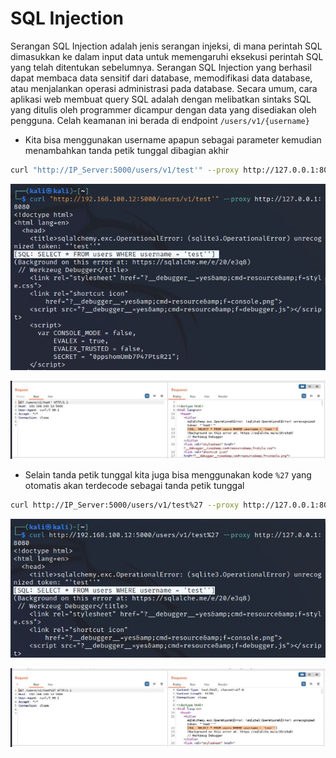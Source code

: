 # SQL Injection
Serangan SQL Injection adalah jenis serangan injeksi, di mana perintah SQL dimasukkan ke dalam input data untuk memengaruhi eksekusi perintah SQL yang telah ditentukan sebelumnya. Serangan SQL Injection yang berhasil dapat membaca data sensitif dari database, memodifikasi data database, atau menjalankan operasi administrasi pada database. Secara umum, cara aplikasi web membuat query SQL adalah dengan melibatkan sintaks SQL yang ditulis oleh programmer dicampur dengan data yang disediakan oleh pengguna. Celah keamanan ini berada di endpoint `/users/v1/{username}`

- Kita bisa menggunakan username apapun sebagai parameter kemudian menambahkan tanda petik tunggal dibagian akhir
```sh
curl "http://IP_Server:5000/users/v1/test'" --proxy http://127.0.0.1:8080 
```

![alt text](https://github.com/rahardian-dwi-saputra/vampi-walkthrough/blob/main/assets/sql%20injection/sqli%201.JPG)

![alt text](https://github.com/rahardian-dwi-saputra/vampi-walkthrough/blob/main/assets/sql%20injection/sqli%202.JPG)

- Selain tanda petik tunggal kita juga bisa menggunakan kode `%27` yang otomatis akan terdecode sebagai tanda petik tunggal
```sh
curl http://IP_Server:5000/users/v1/test%27 --proxy http://127.0.0.1:8080
```

![alt text](https://github.com/rahardian-dwi-saputra/vampi-walkthrough/blob/main/assets/sql%20injection/sqli%203.JPG)

![alt text](https://github.com/rahardian-dwi-saputra/vampi-walkthrough/blob/main/assets/sql%20injection/sqli%204.JPG)